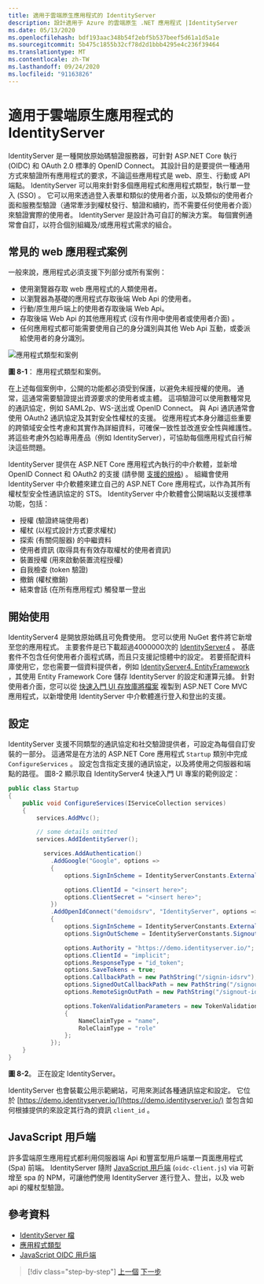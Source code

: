 ```yaml
---
title: 適用于雲端原生應用程式的 IdentityServer
description: 設計適用于 Azure 的雲端原生 .NET 應用程式 |IdentityServer
ms.date: 05/13/2020
ms.openlocfilehash: bdf193aac348b54f2ebf5b537beef5d61a1d5a1e
ms.sourcegitcommit: 5b475c1855b32cf78d2d1bbb4295e4c236f39464
ms.translationtype: MT
ms.contentlocale: zh-TW
ms.lasthandoff: 09/24/2020
ms.locfileid: "91163826"
---
```

# <a name="identityserver-for-cloud-native-applications"></a>適用于雲端原生應用程式的 IdentityServer

IdentityServer 是一種開放原始碼驗證服務器，可針對 ASP.NET Core 執行 (OIDC) 和 OAuth 2.0 標準的 OpenID Connect。 其設計目的是要提供一種通用方式來驗證所有應用程式的要求，不論這些應用程式是 web、原生、行動或 API 端點。 IdentityServer 可以用來針對多個應用程式和應用程式類型，執行單一登入 (SSO) 。 它可以用來透過登入表單和類似的使用者介面，以及類似的使用者介面和服務型驗證（通常牽涉到權杖發行、驗證和續約，而不需要任何使用者介面）來驗證實際的使用者。 IdentityServer 是設計為可自訂的解決方案。 每個實例通常會自訂，以符合個別組織及/或應用程式需求的組合。

## <a name="common-web-app-scenarios"></a>常見的 web 應用程式案例

一般來說，應用程式必須支援下列部分或所有案例：

- 使用瀏覽器存取 web 應用程式的人類使用者。
- 以瀏覽器為基礎的應用程式存取後端 Web Api 的使用者。
- 行動/原生用戶端上的使用者存取後端 Web Api。
- 存取後端 Web Api 的其他應用程式 (沒有作用中使用者或使用者介面) 。
- 任何應用程式都可能需要使用自己的身分識別與其他 Web Api 互動，或委派給使用者的身分識別。

![應用程式類型和案例](./media/application-types.png)

**圖 8-1**： 應用程式類型和案例。

在上述每個案例中，公開的功能都必須受到保護，以避免未經授權的使用。 通常，這通常需要驗證提出資源要求的使用者或主體。 這項驗證可以使用數種常見的通訊協定，例如 SAML2p、WS-送出或 OpenID Connect。 與 Api 通訊通常會使用 OAuth2 通訊協定及其對安全性權杖的支援。 從應用程式本身分離這些重要的跨領域安全性考慮和其實作為詳細資料，可確保一致性並改進安全性與維護性。 將這些考慮外包給專用產品（例如 IdentityServer），可協助每個應用程式自行解決這些問題。

IdentityServer 提供在 ASP.NET Core 應用程式內執行的中介軟體，並新增 OpenID Connect 和 OAuth2 的支援 (請參閱 [支援的規格](https://docs.identityserver.io/en/latest/intro/specs.html)) 。 組織會使用 IdentityServer 中介軟體來建立自己的 ASP.NET Core 應用程式，以作為其所有權杖型安全性通訊協定的 STS。 IdentityServer 中介軟體會公開端點以支援標準功能，包括：

- 授權 (驗證終端使用者) 
- 權杖 (以程式設計方式要求權杖) 
- 探索 (有關伺服器) 的中繼資料
- 使用者資訊 (取得具有有效存取權杖的使用者資訊) 
- 裝置授權 (用來啟動裝置流程授權) 
- 自我檢查 (token 驗證) 
- 撤銷 (權杖撤銷) 
- 結束會話 (在所有應用程式) 觸發單一登出

## <a name="getting-started"></a>開始使用

IdentityServer4 是開放原始碼且可免費使用。 您可以使用 NuGet 套件將它新增至您的應用程式。 主要套件是已下載超過4000000次的 [IdentityServer4](https://www.nuget.org/packages/IdentityServer4/) 。 基底套件不包含任何使用者介面程式碼，而且只支援記憶體中的設定。 若要搭配資料庫使用它，您也需要一個資料提供者，例如 [IdentityServer4. EntityFramework](https://www.nuget.org/packages/IdentityServer4.EntityFramework) ，其使用 Entity Framework Core 儲存 IdentityServer 的設定和運算元據。 針對使用者介面，您可以從 [快速入門 UI 存放庫將檔案](https://github.com/IdentityServer/IdentityServer4.Quickstart.UI) 複製到 ASP.NET Core MVC 應用程式，以新增使用 IdentityServer 中介軟體進行登入和登出的支援。

## <a name="configuration"></a>設定

IdentityServer 支援不同類型的通訊協定和社交驗證提供者，可設定為每個自訂安裝的一部分。 這通常是在方法的 ASP.NET Core 應用程式 `Startup` 類別中完成 `ConfigureServices` 。 設定包含指定支援的通訊協定，以及將使用之伺服器和端點的路徑。 圖8-2 顯示取自 IdentityServer4 快速入門 UI 專案的範例設定：

```csharp
public class Startup
{
    public void ConfigureServices(IServiceCollection services)
    {
        services.AddMvc();

        // some details omitted
        services.AddIdentityServer();

          services.AddAuthentication()
            .AddGoogle("Google", options =>
            {
                options.SignInScheme = IdentityServerConstants.ExternalCookieAuthenticationScheme;

                options.ClientId = "<insert here>";
                options.ClientSecret = "<insert here>";
            })
            .AddOpenIdConnect("demoidsrv", "IdentityServer", options =>
            {
                options.SignInScheme = IdentityServerConstants.ExternalCookieAuthenticationScheme;
                options.SignOutScheme = IdentityServerConstants.SignoutScheme;

                options.Authority = "https://demo.identityserver.io/";
                options.ClientId = "implicit";
                options.ResponseType = "id_token";
                options.SaveTokens = true;
                options.CallbackPath = new PathString("/signin-idsrv");
                options.SignedOutCallbackPath = new PathString("/signout-callback-idsrv");
                options.RemoteSignOutPath = new PathString("/signout-idsrv");

                options.TokenValidationParameters = new TokenValidationParameters
                {
                    NameClaimType = "name",
                    RoleClaimType = "role"
                };
            });
    }
}
```

**圖 8-2**。 正在設定 IdentityServer。

IdentityServer 也會裝載公用示範網站，可用來測試各種通訊協定和設定。 它位於 [https://demo.identityserver.io/](https://demo.identityserver.io/) 並包含如何根據提供的來設定其行為的資訊 `client_id` 。

## <a name="javascript-clients"></a>JavaScript 用戶端

許多雲端原生應用程式都利用伺服器端 Api 和豐富型用戶端單一頁面應用程式 (Spa) 前端。 IdentityServer 隨附 [JavaScript 用戶端](https://docs.identityserver.io/en/latest/quickstarts/4_javascript_client.html) (`oidc-client.js`) via 可新增至 spa 的 NPM，可讓他們使用 IdentityServer 進行登入、登出，以及 web api 的權杖型驗證。

## <a name="references"></a>參考資料

- [IdentityServer 檔](https://docs.identityserver.io/en/latest/)
- [應用程式類型](/azure/active-directory/develop/app-types)
- [JavaScript OIDC 用戶端](https://docs.identityserver.io/en/latest/quickstarts/4_javascript_client.html)

>[!div class="step-by-step"]
>[上一個](azure-active-directory.md) 
>[下一步](security.md)
